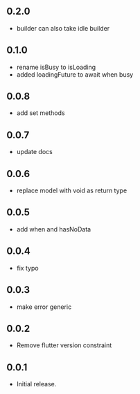## 0.2.0

* builder can also take idle builder

## 0.1.0

* rename isBusy to isLoading
* added loadingFuture to await when busy

## 0.0.8

* add set methods

## 0.0.7

* update docs

## 0.0.6

* replace model with void as return type

## 0.0.5

* add when and hasNoData

## 0.0.4

* fix typo

## 0.0.3

* make error generic

## 0.0.2

* Remove flutter version constraint

## 0.0.1

* Initial release.
